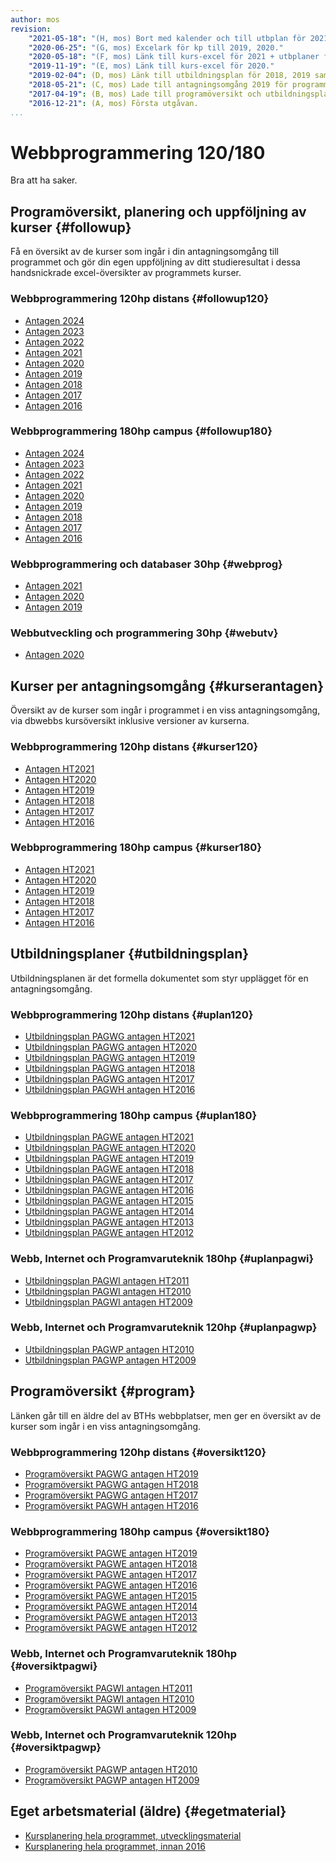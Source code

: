 ```yaml
---
author: mos
revision:
    "2021-05-18": "(H, mos) Bort med kalender och till utbplan för 2021."
    "2020-06-25": "(G, mos) Excelark för kp till 2019, 2020."
    "2020-05-18": "(F, mos) Länk till kurs-excel för 2021 + utbplaner för 2020."
    "2019-11-19": "(E, mos) Länk till kurs-excel för 2020."
    "2019-02-04": (D, mos) Länk till utbildningsplan för 2018, 2019 samt uppföljning av status och tog bort äldre studieplaner.
    "2018-05-21": (C, mos) Lade till antagningsomgång 2019 för programmen.
    "2017-04-19": (B, mos) Lade till programöversikt och utbildningsplaner.
    "2016-12-21": (A, mos) Första utgåvan.
...
```

Webbprogrammering 120/180
==================================

Bra att ha saker.


<!--
Övergripande planering {#cal}
--------------------------------------------------------------

Det finns övergripande planering i Google kalender som riktar sig till de som går läsår1 och kurspaket, läsår 2 samt generella dbwebb-aktiviteter.

[Läs mer om kalendrarna](kalender).
-->

Programöversikt, planering och uppföljning av kurser {#followup}
--------------------------------------------------------------

Få en översikt av de kurser som ingår i din antagningsomgång till programmet och gör din egen uppföljning av ditt studieresultat i dessa handsnickrade excel-översikter av programmets kurser.

<!-- denna information bör även kopieras över till kursfaqen -->

### Webbprogrammering 120hp distans {#followup120}

* [Antagen 2024](https://docs.google.com/spreadsheets/d/1wDeIvRmuYY2o0GBXnYWrEdKOZ-zVkD_5mZ18xx9lMOA/edit?usp=sharing)
* [Antagen 2023](https://docs.google.com/spreadsheets/d/1G8wFw90ZfxFoSG3eMAG2kt3QCsycp8hqH0f6QMnpg90/edit?usp=sharing)
* [Antagen 2022](https://docs.google.com/spreadsheets/d/1NaFXloCV0nsEMgTtr44q91PkBHXebwkmS0Eqxi-nj2c/edit?usp=sharing)
* [Antagen 2021](https://docs.google.com/spreadsheets/d/1pKlRPVwqxpAyfaDdi-ERQC_jq5bxxdjEgEh1FPLC6Zo/edit?usp=sharing)
* [Antagen 2020](https://docs.google.com/spreadsheets/d/1mIseONfKc2mM0u__o2-bOXY5zEnvcAtk5KjXPWqxLj4/edit?usp=sharing)
* [Antagen 2019](https://docs.google.com/spreadsheets/d/1N4zZNRkPcaOH7a4Eco_kUpXymJF3s9Z6C3TFbbufajE/edit?usp=sharing)
* [Antagen 2018](https://docs.google.com/spreadsheets/d/1CMt1SIhO8CaB5R5k2RbEfsbL0daqZhjPpbQJri3k5QM/edit?usp=sharing)
* [Antagen 2017](https://docs.google.com/spreadsheets/d/1a_qFW8QfP1tGPI87bW-NJvXeCu99aQEC48jLx7h2gGs/edit?usp=sharing)
* [Antagen 2016](https://docs.google.com/spreadsheets/d/1mgY1z7FLi-tJBJ5er14YYOhPrCxr_u95H7ogAnZj4YA/edit?usp=sharing)



### Webbprogrammering 180hp campus {#followup180}

* [Antagen 2024](https://docs.google.com/spreadsheets/d/1CFks-bUm2R-r2olqu-_BfUO2kjzCSPcwi39IFUpT20k/edit?usp=sharing)
* [Antagen 2023](https://docs.google.com/spreadsheets/d/1xs5xx4FsePk3FCpcbLtCIoRLV7tRbdN_9b2Mld5WniE/edit?usp=sharing)
* [Antagen 2022](https://docs.google.com/spreadsheets/d/1mOe2l5iGMpxRjRK4Tb3yHSys-aVyNLuaCI1ni_DesgA/edit?usp=sharing)
* [Antagen 2021](https://docs.google.com/spreadsheets/d/1SiiXMBWIxBRUIBW7y56qEccrVZBOxLyWwaibyScB87Y/edit?usp=sharing)
* [Antagen 2020](https://docs.google.com/spreadsheets/d/1-j2Tg90kRGwCN97wqljachAyZDsN6ct-9l6an1D2ehg/edit?usp=sharing)
* [Antagen 2019](https://docs.google.com/spreadsheets/d/1Q9hQuoQ2J6cfZ0JGiGUU-mDr9iHZXgIN3qG5mRcNGxo/edit?usp=sharing)
* [Antagen 2018](https://docs.google.com/spreadsheets/d/1uISBfMsOfx2fXWd8XSj3VIKbU4lmghRVKBjNyZ1OmJY/edit?usp=sharing)
* [Antagen 2017](https://docs.google.com/spreadsheets/d/15wU6btyWTsK9F3I2TJINgduu_IfmCRbf2Wy46ayR9_0/edit?usp=sharing)
* [Antagen 2016](https://docs.google.com/spreadsheets/d/1MXVzuA9VIw8hpDcIKl8zIhvyxx3mzOqB0aT5wD7jAWI/edit?usp=sharing)



### Webbprogrammering och databaser 30hp {#webprog}

* [Antagen 2021](https://docs.google.com/spreadsheets/d/1bE-8FE3LaiVE55gsrOUzVHuJ_QZDz3po1v2Lbr0R84E)
* [Antagen 2020](https://docs.google.com/spreadsheets/d/17ROz2yigWiVgD4qpJcAQVl7ME_1kOIMt8pv8QOLbu7I/)
* [Antagen 2019](https://docs.google.com/spreadsheets/d/1k4bW2SvbgrwxQmSE5iZ2Vrf9fYnkqObpY_D6WvRh-f4/edit?usp=sharing)



### Webbutveckling och programmering 30hp {#webutv}

* [Antagen 2020](https://docs.google.com/spreadsheets/d/1Y050giCqTqFJXM2MkrRREXfudAoJuKFOf2Hc3bAvz54/)



Kurser per antagningsomgång {#kurserantagen}
--------------------------------------------------------------

Översikt av de kurser som ingår i programmet i en viss antagningsomgång, via dbwebbs kursöversikt inklusive versioner av kurserna.



### Webbprogrammering 120hp distans {#kurser120}

* [Antagen HT2021](utbildning/webbprogrammering-120hp/2021/kurser)
* [Antagen HT2020](utbildning/webbprogrammering-120hp/2020/kurser)
* [Antagen HT2019](utbildning/webbprogrammering-120hp/2019/kurser)
* [Antagen HT2018](utbildning/webbprogrammering-120hp/2018/kurser)
* [Antagen HT2017](utbildning/webbprogrammering-120hp/2017/kurser)
* [Antagen HT2016](utbildning/webbprogrammering-120hp/2016/kurser)



### Webbprogrammering 180hp campus {#kurser180}

* [Antagen HT2021](utbildning/webbprogrammering-180hp/2021/kurser)
* [Antagen HT2020](utbildning/webbprogrammering-180hp/2020/kurser)
* [Antagen HT2019](utbildning/webbprogrammering-180hp/2019/kurser)
* [Antagen HT2018](utbildning/webbprogrammering-180hp/2018/kurser)
* [Antagen HT2017](utbildning/webbprogrammering-180hp/2017/kurser)
* [Antagen HT2016](utbildning/webbprogrammering-180hp/2016/kurser)



Utbildningsplaner {#utbildningsplan}
--------------------------------------------------------------

Utbildningsplanen är det formella dokumentet som styr upplägget för en antagningsomgång.



### Webbprogrammering 120hp distans {#uplan120}

* [Utbildningsplan PAGWG antagen HT2021](http://edu.bth.se/utbildningsplaner/PAGWG_HT-21.pdf)
* [Utbildningsplan PAGWG antagen HT2020](http://edu.bth.se/utbildningsplaner/PAGWG_HT-20.pdf)
* [Utbildningsplan PAGWG antagen HT2019](http://edu.bth.se/utbildningsplaner/PAGWG_HT-19.pdf)
* [Utbildningsplan PAGWG antagen HT2018](http://edu.bth.se/utbildningsplaner/PAGWG_HT-18.pdf)
* [Utbildningsplan PAGWG antagen HT2017](http://edu.bth.se/utbildningsplaner/PAGWG_HT-17.pdf)
* [Utbildningsplan PAGWH antagen HT2016](http://edu.bth.se/utbildningsplaner/PAGWH_HT-16.pdf)



### Webbprogrammering 180hp campus {#uplan180}

* [Utbildningsplan PAGWE antagen HT2021](http://edu.bth.se/utbildningsplaner/PAGWE_HT-21.pdf)
* [Utbildningsplan PAGWE antagen HT2020](http://edu.bth.se/utbildningsplaner/PAGWE_HT-20.pdf)
* [Utbildningsplan PAGWE antagen HT2019](http://edu.bth.se/utbildningsplaner/PAGWE_HT-19.pdf)
* [Utbildningsplan PAGWE antagen HT2018](http://edu.bth.se/utbildningsplaner/PAGWE_HT-18.pdf)
* [Utbildningsplan PAGWE antagen HT2017](http://edu.bth.se/utbildningsplaner/PAGWE_HT-17.pdf)
* [Utbildningsplan PAGWE antagen HT2016](http://edu.bth.se/utbildningsplaner/PAGWE_HT-16.pdf)
* [Utbildningsplan PAGWE antagen HT2015](http://edu.bth.se/utbildningsplaner/PAGWE_HT-15.pdf)
* [Utbildningsplan PAGWE antagen HT2014](http://edu.bth.se/utbildningsplaner/PAGWE_HT-14.pdf)
* [Utbildningsplan PAGWE antagen HT2013](http://edu.bth.se/utbildningsplaner/PAGWE_HT-13.pdf)
* [Utbildningsplan PAGWE antagen HT2012](http://edu.bth.se/utbildningsplaner/PAGWE_HT-12.pdf)



### Webb, Internet och Programvaruteknik 180hp {#uplanpagwi}

* [Utbildningsplan PAGWI antagen HT2011](http://edu.bth.se/utbildningsplaner/PAGWI_HT-11.pdf)
* [Utbildningsplan PAGWI antagen HT2010](http://edu.bth.se/utbildningsplaner/PAGWI_HT-10.pdf)
* [Utbildningsplan PAGWI antagen HT2009](http://edu.bth.se/utbildningsplaner/PAGWI_HT-09.pdf)



### Webb, Internet och Programvaruteknik 120hp {#uplanpagwp}

* [Utbildningsplan PAGWP antagen HT2010](http://edu.bth.se/utbildningsplaner/PAGWP_HT-10.pdf)
* [Utbildningsplan PAGWP antagen HT2009](http://edu.bth.se/utbildningsplaner/PAGWP_HT-09.pdf)



Programöversikt {#program}
--------------------------------------------------------------

Länken går till en äldre del av BTHs webbplatser, men ger en översikt av de kurser som ingår i en viss antagningsomgång.



### Webbprogrammering 120hp distans {#oversikt120}

* [Programöversikt PAGWG antagen HT2019](http://edu.bth.se/utbildning/utb_program.asp?PtKod=PAGWG19h)
* [Programöversikt PAGWG antagen HT2018](http://edu.bth.se/utbildning/utb_program.asp?PtKod=PAGWG18h)
* [Programöversikt PAGWG antagen HT2017](http://edu.bth.se/utbildning/utb_program.asp?PtKod=PAGWG17h)
* [Programöversikt PAGWH antagen HT2016](http://edu.bth.se/utbildning/utb_program.asp?PtKod=PAGWH16h)



### Webbprogrammering 180hp campus {#oversikt180}

* [Programöversikt PAGWE antagen HT2019](http://edu.bth.se/utbildning/utb_program.asp?PtKod=PAGWE19h)
* [Programöversikt PAGWE antagen HT2018](http://edu.bth.se/utbildning/utb_program.asp?PtKod=PAGWE18h)
* [Programöversikt PAGWE antagen HT2017](http://edu.bth.se/utbildning/utb_program.asp?PtKod=PAGWE17h)
* [Programöversikt PAGWE antagen HT2016](http://edu.bth.se/utbildning/utb_program.asp?PtKod=PAGWE16h)
* [Programöversikt PAGWE antagen HT2015](http://edu.bth.se/utbildning/utb_program.asp?PtKod=PAGWE15h)
* [Programöversikt PAGWE antagen HT2014](http://edu.bth.se/utbildning/utb_program.asp?PtKod=PAGWE14h)
* [Programöversikt PAGWE antagen HT2013](http://edu.bth.se/utbildning/utb_program.asp?PtKod=PAGWE13h)
* [Programöversikt PAGWE antagen HT2012](http://edu.bth.se/utbildning/utb_program.asp?PtKod=PAGWE12h)



### Webb, Internet och Programvaruteknik 180hp {#oversiktpagwi}

* [Programöversikt PAGWI antagen HT2011](http://edu.bth.se/utbildning/utb_program.asp?PtKod=PAGWI11h)
* [Programöversikt PAGWI antagen HT2010](http://edu.bth.se/utbildning/utb_program.asp?PtKod=PAGWI10h)
* [Programöversikt PAGWI antagen HT2009](http://edu.bth.se/utbildning/utb_program.asp?PtKod=PAGWI09h)



### Webb, Internet och Programvaruteknik 120hp {#oversiktpagwp}

* [Programöversikt PAGWP antagen HT2010](http://edu.bth.se/utbildning/utb_program.asp?PtKod=PAGWP09h)
* [Programöversikt PAGWP antagen HT2009](http://edu.bth.se/utbildning/utb_program.asp?PtKod=PAGWP09h)



Eget arbetsmaterial (äldre) {#egetmaterial}
--------------------------------------------------------------

* [Kursplanering hela programmet, utvecklingsmaterial](wip/distans)
* [Kursplanering hela programmet, innan 2016](wip/oversikt)



<!--
OBSOLETE från HT2018

Rekommenderade studieplaner {#studieplan}
--------------------------------------------------------------

* [Termin 1](program/webbprogrammering/studieplan/termin1)
* [Termin 2](program/webbprogrammering/studieplan/termin2)
* [Termin 3](program/webbprogrammering/studieplan/termin3)
* [Termin 4](program/webbprogrammering/studieplan/termin4)



Lektionsplaner {#lektionsplan}
--------------------------------------------------------------



###Termin 1 {#termin1}

* [Läsperiod 1](program/webbprogrammering/lektionsplan/termin1/lasperiod1)
* [Läsperiod 2](program/webbprogrammering/lektionsplan/termin1/lasperiod2)



###Termin 2 {#termin2}

* [Läsperiod 3](program/webbprogrammering/lektionsplan/termin2/lasperiod3)
* [Läsperiod 4](program/webbprogrammering/lektionsplan/termin2/lasperiod4)



###Termin 3 {#termin3}

* [Läsperiod 1](program/webbprogrammering/lektionsplan/termin3/lasperiod1)
* [Läsperiod 2](program/webbprogrammering/lektionsplan/termin3/lasperiod2)

-->
